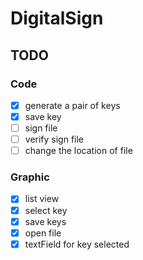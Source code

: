 # DigitalSign

## TODO

### Code

- [x] generate a pair of keys
- [x] save key
- [ ] sign file
- [ ] verify sign file
- [ ] change the location of file

### Graphic

- [x] list view
- [x] select key
- [x] save keys
- [x] open file
- [x] textField for key selected
